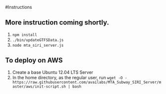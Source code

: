 #Instructions
## More instruction coming shortly.
1. `npm install`
2. `./bin/updateGTFSData.js`
3. `node mta_siri_server.js`

## To deploy on AWS
1. Create a base Ubuntu 12.04 LTS Server
2. In the home directory, as the regular user, run
    `wget -O - https://raw.githubusercontent.com/availabs/MTA_Subway_SIRI_Server/master/aws/init-script.sh | bash`

